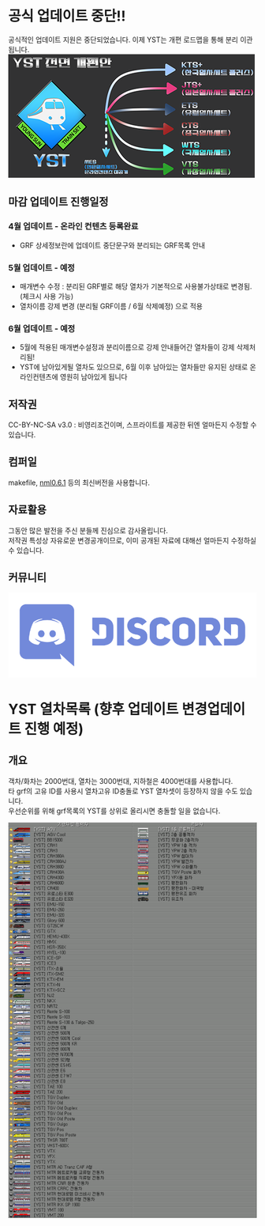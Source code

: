 
# 공식 업데이트 중단!!
  공식적인 업데이트 지원은 중단되었습니다.
  이제 YST는 개편 로드맵을 통해 분리 이관됩니다.
  ![Load_Map](https://github.com/evepoi/YST/blob/minengallery/docs/img/YST_Last_Load_Map.png?raw=true)

## 마감 업데이트 진행일정
### 4월 업데이트 - 온라인 컨텐츠 등록완료
- GRF 상세정보란에 업데이트 중단문구와 분리되는 GRF목록 안내

### 5월 업데이트 - 예정
- 매개변수 수정 : 분리된 GRF별로 해당 열차가 기본적으로 사용불가상태로 변경됨. (체크시 사용 가능)
- 열차이름 강제 변경 (분리될 GRF이름 / 6월 삭제예정) 으로 적용

### 6월 업데이트 - 예정
- 5월에 적용된 매개변수설정과 분리이름으로 강제 안내들어간 열차들이 강제 삭제처리됨!
- YST에 남아있게될 열차도 있으므로, 6월 이후 남아있는 열차들만 유지된 상태로 온라인컨텐츠에 영원히 남아있게 됩니다

## 저작권
 CC-BY-NC-SA v3.0 : 비영리조건이며, 스프라이트를 제공한 뒤엔 얼마든지 수정할 수 있습니다.<br>

## 컴퍼일
makefile, [nml0.6.1](https://github.com/OpenTTD/nml) 등의 최신버전을 사용합니다.<br>

## 자료활용
그동안 많은 발전을 주신 분들께 진심으로 감사올립니다.<br>
저작권 특성상 자유로운 변경공개이므로, 이미 공개된 자료에 대해선 얼마든지 수정하실 수 있습니다.<br>

## 커뮤니티
[![디스코드로고](https://github.com/evepoi/YST/blob/minengallery/docs/img/discord_logo.png)](https://discord.gg/WNrjUatFkz)

# YST 열차목록 (향후 업데이트 변경업데이트 진행 예정)
## 개요
객차/화차는 2000번대, 열차는 3000번대, 지하철은 4000번대를 사용합니다. <br>
타 grf의 고유 ID를 사용시 열차고유 ID충돌로 YST 열차셋이 등장하지 않을 수도 있습니다.<br>
우선순위를 위해 grf목록의 YST를 상위로 올리시면 충돌할 일을 없습니다.<br>

![train_list](https://github.com/evepoi/YST/blob/minengallery/docs/img/train_list.png)

